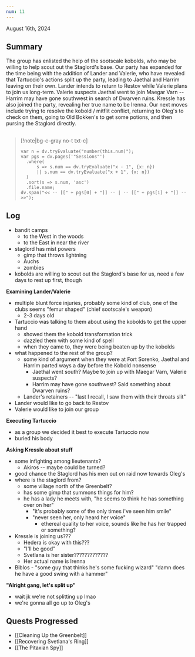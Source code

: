 ```yaml
---
num: 11
---
```

August 16th, 2024

## Summary
The group has enlisted the help of the sootscale kobolds, who may be willing to help scout out the Staglord's base. Our party has expanded for the time being with the addition of Lander and Valerie, who have revealed that Tartuccio's actions split up the party, leading to Jaethal and Harrim leaving on their own. Lander intends to return to Restov while Valerie plans to join us long-term. Valerie suspects Jaethal went to join Maegar Varn -- Harrim may have gone southwest in search of Dwarven ruins. Kressle has also joined the party, revealing her true name to be Irenna. Our next moves include trying to resolve the kobold / mitflit conflict, returning to Oleg's to check on them, going to Old Bokken's to get some potions, and then pursing the Staglord directly.

##
>[!note|bg-c-gray no-t txt-c]
>```dataviewjs
>var n = dv.tryEvaluate("number(this.num)");
>var pgs = dv.pages('"Sessions"')
>	.where(
>		s => s.num == dv.tryEvaluate("x - 1", {x: n})
>		|| s.num == dv.tryEvaluate("x + 1", {x: n})
>	)
>	.sort(s => s.num, 'asc')
>	.file.name;
>dv.span("<< -- [[" + pgs[0] + "]] -- | -- [[" + pgs[1] + "]] -- >>");
>```

## Log
- bandit camps
	- to the West in the woods
	- to the East in near the river
- staglord has mist powers
	- gimp that throws lightning
	- Auchs
	- zombies
- kobolds are willing to scout out the Staglord's base for us, need a few days to rest up first, though

**Examining Lander/Valerie**
- multiple blunt force injuries, probably some kind of club, one of the clubs seems "femur shaped" (chief sootscale's weapon)
	- 2-3 days old
- Tartuccio was talking to them about using the kobolds to get the upper hand
	- showed them the kobold transformation trick
	- dazzled them with some kind of spell
	- when they came to, they were being beaten up by the kobolds
- what happened to the rest of the group?
	- some kind of argument when they were at Fort Sorenko, Jaethal and Harrim parted ways a day before the Kobold nonsense
		- Jaethal went south? Maybe to join up with Maegar Varn, Valerie suspects?
		- Harrim may have gone southwest? Said something about Dwarven ruins?
	- Lander's retainers -- "last I recall, I saw them with their throats slit"
- Lander would like to go back to Restov
- Valerie would like to join our group

**Executing Tartuccio**
- as a group we decided it best to execute Tartuccio now
- buried his body

**Asking Kressle about stuff**
- some infighting among lieutenants?
	- Akiros -- maybe could be turned?
- good chance the Staglord has his men out on raid now towards Oleg's
- where is the staglord from?
	- some village north of the Greenbelt?
	- has some gimp that summons things for him?
	- he has a lady he meets with, "he seems to think he has something over on her"
		- "it's probably some of the only times i've seen him smile"
		- "never seen her, only heard her voice"
			- ethereal quality to her voice, sounds like he has her trapped or something?
- Kressle is joining us???
	- Hedera is okay with this???
	- "I'll be good"
	- Svetlana is her sister?????????????
	- Her actual name is Irenna
- Biblos - "some guy that thinks he's some fucking wizard" "damn does he have a good swing with a hammer"

**"Alright gang, let's split up"**
- wait jk we're not splitting up lmao
- we're gonna all go up to Oleg's

## Quests Progressed
- [[Cleaning Up the Greenbelt]]
- [[Recovering Svetlana's Ring]]
- [[The Pitaxian Spy]]